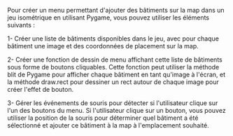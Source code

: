 Pour créer un menu permettant d'ajouter des bâtiments sur la map dans un jeu isométrique en utilisant Pygame, vous pouvez utiliser les éléments suivants :

1- Créer une liste de bâtiments disponibles dans le jeu, avec pour chaque bâtiment une image et des coordonnées de placement sur la map.

2- Créer une fonction de dessin de menu affichant cette liste de bâtiments sous forme de boutons cliquables. Cette fonction peut utiliser la méthode blit de Pygame pour afficher chaque bâtiment en tant qu'image à l'écran, et la méthode draw.rect pour dessiner un rect autour de chaque image pour créer l'effet de bouton.

3- Gérer les événements de souris pour détecter si l'utilisateur clique sur l'un des boutons du menu. Si l'utilisateur clique sur un bouton, vous pouvez utiliser la position de la souris pour déterminer quel bâtiment a été sélectionné et ajouter ce bâtiment à la map à l'emplacement souhaité.
